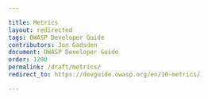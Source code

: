 ```yaml
---

title: Metrics
layout: redirected
tags: OWASP Developer Guide
contributors: Jon Gadsden
document: OWASP Developer Guide
order: 1200
permalink: /draft/metrics/
redirect_to: https://devguide.owasp.org/en/10-metrics/

---
```

